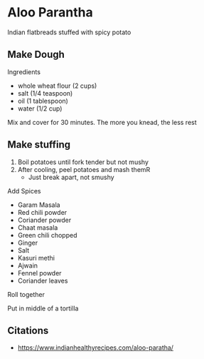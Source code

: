 # Aloo Parantha

Indian flatbreads stuffed with spicy potato

## Make Dough

Ingredients

- whole wheat flour (2 cups)
- salt (1/4 teaspoon)
- oil (1 tablespoon)
- water (1/2 cup)

Mix and cover for 30 minutes. The more you knead, the less rest

## Make stuffing

1. Boil potatoes until fork tender but not mushy
2. After cooling, peel potatoes and mash themR
    - Just break apart, not smushy

Add Spices

- Garam Masala
- Red chili powder
- Coriander powder
- Chaat masala
- Green chili chopped
- Ginger
- Salt
- Kasuri methi
- Ajwain
- Fennel powder
- Coriander leaves

Roll together

Put in middle of a tortilla

## Citations

- https://www.indianhealthyrecipes.com/aloo-paratha/
